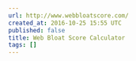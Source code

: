 ```yaml
---
url: http://www.webbloatscore.com/
created_at: 2016-10-25 15:55 UTC
published: false
title: Web Bloat Score Calculator
tags: []
---
```



